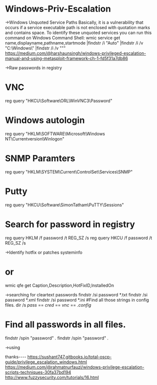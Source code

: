 # Windows-Priv-Escalation

->Windows Unquoted Service Paths
Basically, it is a vulnerability that occurs if a service executable path is not enclosed with quotation marks and contains space.
To identify these unquoted services you can run this command on Windows Command Shell:
wmic service get name,displayname,pathname,startmode |findstr /i "Auto" |findstr /i /v "C:\Windows\\" |findstr /i /v """
https://medium.com/@harshaunsingh/windows-privileged-escalation-manual-and-using-metasploit-framework-ch-1-fd5f31a7db86

->Raw passwords in registry
# VNC
reg query "HKCU\Software\ORL\WinVNC3\Password"
# Windows autologin
reg query "HKLM\SOFTWARE\Microsoft\Windows NT\Currentversion\Winlogon"
# SNMP Paramters
reg query "HKLM\SYSTEM\Current\ControlSet\Services\SNMP"
# Putty
reg query "HKCU\Software\SimonTatham\PuTTY\Sessions"
# Search for password in registry
reg query HKLM /f password /t REG_SZ /s
reg query HKCU /f password /t REG_SZ /s

->Identify hotfix or patches
systeminfo
# or
wmic qfe get Caption,Description,HotFixID,InstalledOn

->searching for cleartext passwords
findstr /si password *.txt
findstr /si password *.xml
findstr /si password *.ini
#Find all those strings in config files.
dir /s *pass* == *cred* == *vnc* == *.config*
# Find all passwords in all files.
findstr /spin "password" *.*
findstr /spin "password" *.*

->using 




thanks----
https://sushant747.gitbooks.io/total-oscp-guide/privilege_escalation_windows.html
https://medium.com/@rahmatnurfauzi/windows-privilege-escalation-scripts-techniques-30fa37bd194
http://www.fuzzysecurity.com/tutorials/16.html
